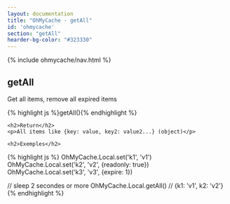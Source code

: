 ```yaml
---
layout: documentation
title: "OhMyCache - getAll"
id: 'ohmycache'
section: "getAll"
hearder-bg-color: "#323330"
---
```


<div class="row">
  <div class="col-md-2">
    {% include ohmycache/nav.html %}
  </div>

  <section class="col-md-10">
    <h1>getAll</h1>
    <p>Get all items, remove all expired items</p>
    {% highlight js %}getAll(){% endhighlight %}

    <h2>Return</h2>
    <p>All items like {key: value, key2: value2...} (object)</p>

    <h2>Exemples</h2>
{% highlight js %}
OhMyCache.Local.set('k1', 'v1')
OhMyCache.Local.set('k2', 'v2', {readonly: true})
OhMyCache.Local.set('k3', 'v3', {expire: 1})

// sleep 2 secondes or more
OhMyCache.Local.getAll() // {k1: 'v1', k2: 'v2'}
{% endhighlight %}
  </section>
</div>